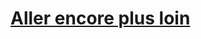 ﻿---
!LinkItem
Link: l5r_gofurther_hd.md
NameLink: <!--NameLink-->[Aller encore plus loin](hd_l5r_gofurther.md)<!--/NameLink-->
Id: l5r_index_hd.md#aller-encore-plus-loin
ParentLink: l5r_index_hd.md#les-cinq-royaumes--les-règles-spécifiques
Name: Aller encore plus loin
ParentName: 'Les Cinq Royaumes : Les règles spécifiques'
Attributes: {}
AttributesDictionary: >+
  {}

---




# [Aller encore plus loin](hd_l5r_gofurther.md)



